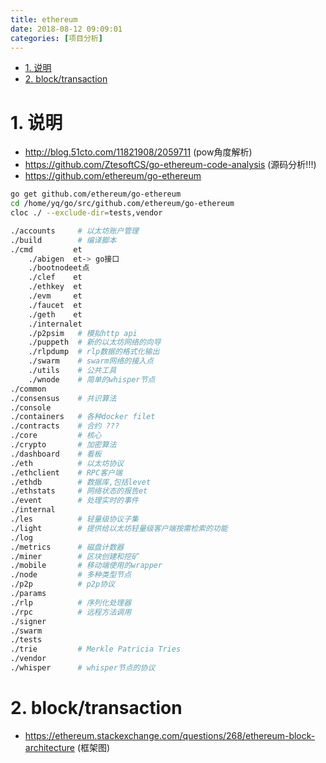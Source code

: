 ```yaml
---
title: ethereum
date: 2018-08-12 09:09:01
categories: [项目分析]
---
```



<!-- TOC -->

- [1. 说明](#1-说明)
- [2. block/transaction](#2-blocktransaction)

<!-- /TOC -->


<a id="markdown-1-说明" name="1-说明"></a>
# 1. 说明

* http://blog.51cto.com/11821908/2059711 (pow角度解析)
* https://github.com/ZtesoftCS/go-ethereum-code-analysis (源码分析!!!)
* https://github.com/ethereum/go-ethereum

```bash
go get github.com/ethereum/go-ethereum
cd /home/yq/go/src/github.com/ethereum/go-ethereum
cloc ./ --exclude-dir=tests,vendor
```


```bash
./accounts     # 以太坊账户管理
./build        # 编译脚本
./cmd         et
    ./abigen  et-> go接口
    ./bootnodeet点
    ./clef    et
    ./ethkey  et
    ./evm     et
    ./faucet  et
    ./geth    et
    ./internalet
    ./p2psim   # 模拟http api
    ./puppeth  # 新的以太坊网络的向导
    ./rlpdump  # rlp数据的格式化输出
    ./swarm    # swarm网络的接入点
    ./utils    # 公共工具
    ./wnode    # 简单的whisper节点
./common       
./consensus    # 共识算法
./console
./containers   # 各种docker filet
./contracts    # 合约 ???
./core         # 核心
./crypto       # 加密算法
./dashboard    # 看板
./eth          # 以太坊协议
./ethclient    # RPC客户端
./ethdb        # 数据库,包括levet
./ethstats     # 网络状态的报告et
./event        # 处理实时的事件
./internal
./les          # 轻量级协议子集
./light        # 提供给以太坊轻量级客户端按需检索的功能
./log
./metrics      # 磁盘计数器
./miner        # 区块创建和挖矿
./mobile       # 移动端使用的wrapper
./node         # 多种类型节点
./p2p          # p2p协议
./params
./rlp          # 序列化处理器
./rpc          # 远程方法调用
./signer
./swarm
./tests
./trie         # Merkle Patricia Tries
./vendor      
./whisper      # whisper节点的协议


```

<a id="markdown-2-blocktransaction" name="2-blocktransaction"></a>
# 2. block/transaction

* https://ethereum.stackexchange.com/questions/268/ethereum-block-architecture (框架图)
